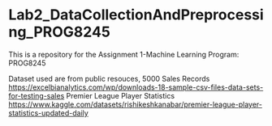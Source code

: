 # Lab2_DataCollectionAndPreprocessing_PROG8245
This is a repository for the Assignment 1-Machine Learning Program: PROG8245

Dataset used are from public resouces,
5000 Sales Records
https://excelbianalytics.com/wp/downloads-18-sample-csv-files-data-sets-for-testing-sales
Premier League Player Statistics
https://www.kaggle.com/datasets/rishikeshkanabar/premier-league-player-statistics-updated-daily